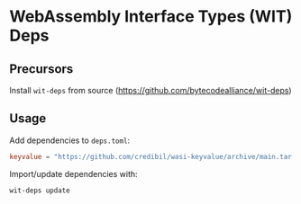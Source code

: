 # WebAssembly Interface Types (WIT) Deps

## Precursors

Install `wit-deps` from source (https://github.com/bytecodealliance/wit-deps)

## Usage

Add dependencies to `deps.toml`:

```toml
keyvalue = "https://github.com/credibil/wasi-keyvalue/archive/main.tar.gz"  
```

Import/update dependencies with:

```bash
wit-deps update
```
